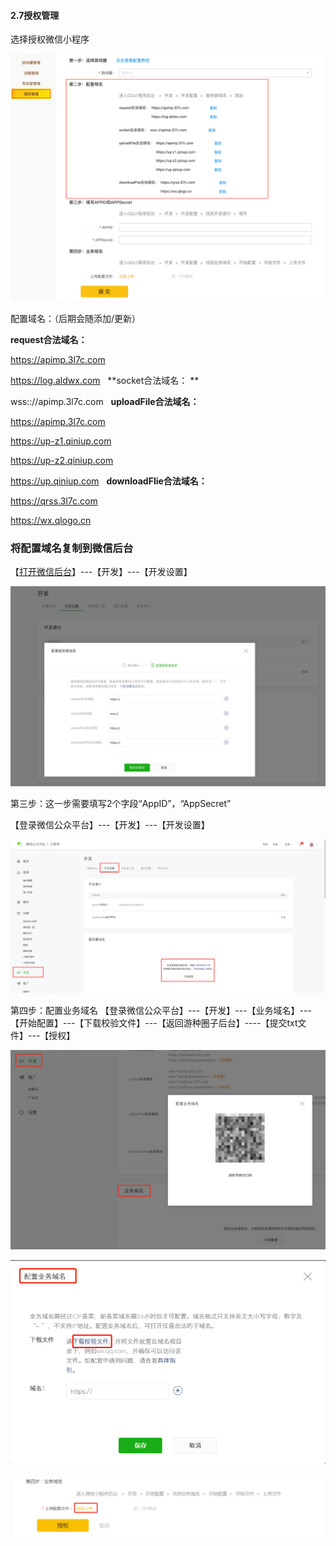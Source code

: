 #### 2.7授权管理

选择授权微信小程序

[![图片](./image/6feb8257-d0e5-4d27-a43d-ca0de967ecf9.015.png "图片")](./image/6feb8257-d0e5-4d27-a43d-ca0de967ecf9.015.png)

配置域名：（后期会随添加/更新）

**request合法域名：** 

https://apimp.3l7c.com

https://log.aldwx.com
 
**socket合法域名： **

wss:://apimp.3l7c.com
 
**uploadFile合法域名：** 

https://apimp.3l7c.com

https://up-z1.qiniup.com

https://up-z2.qiniup.com

https://up.qiniup.com
 
**downloadFlie合法域名：** 

https://qrss.3l7c.com

https://wx.qlogo.cn

### 将配置域名复制到微信后台
【[打开微信后台](https://mp.weixin.qq.com)】---【开发】---【开发设置】

[![图片](./image/6feb8257-d0e5-4d27-a43d-ca0de967ecf9.016.png "图片")](./image/6feb8257-d0e5-4d27-a43d-ca0de967ecf9.016.png)

第三步：这一步需要填写2个字段“AppID”，“AppSecret”

【登录微信公众平台】---【开发】---【开发设置】

[![图片](./image/6feb8257-d0e5-4d27-a43d-ca0de967ecf9.017.png "图片")](./image/6feb8257-d0e5-4d27-a43d-ca0de967ecf9.017.png)

第四步：配置业务域名
【登录微信公众平台】---【开发】---【业务域名】---【开始配置】---【下载校验文件】---【返回游种圈子后台】----【提交txt文件】---【授权】

[![图片](./image/6feb8257-d0e5-4d27-a43d-ca0de967ecf9.018.png "图片")](./image/6feb8257-d0e5-4d27-a43d-ca0de967ecf9.018.png)

[![图片](./image/6feb8257-d0e5-4d27-a43d-ca0de967ecf9.019.png "图片")](./image/6feb8257-d0e5-4d27-a43d-ca0de967ecf9.019.png)

[![图片](./image/6feb8257-d0e5-4d27-a43d-ca0de967ecf9.020.png "图片")](./image/6feb8257-d0e5-4d27-a43d-ca0de967ecf9.020.png)